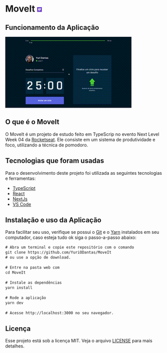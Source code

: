 # MoveIt <img src="https://github.com/YuriODantas/MoveIt/blob/main/.github/icon.png" alt="Icone MoveIt" width=3% />

## Funcionamento da Aplicação 
 ![Gif](https://github.com/YuriODantas/MoveIt/blob/main/.github/MoveIt.gif)
 
 ## O que é o MoveIt
 
 O MoveIt é um projeto de estudo feito em TypeScrip no evento Next Level Week 04 da [Rocketseat](https://rocketseat.com.br/). Ele consiste em um sistema de produtividade e foco, utilizando a técnica de pomodoro.
 
 ## Tecnologias que foram usadas
 
 Para o desenvolvimento deste projeto foi utilizada as seguintes tecnologias e ferramentas:
 
 * [TypeScript](https://www.typescriptlang.org/)
 * [React](https://reactjs.org/)
 * [NextJs](https://nextjs.org/)
 * [VS Code](https://code.visualstudio.com/)

## Instalação e uso da Aplicação

Para facilitar seu uso, verifique se possui o [Git](https://git-scm.com/) e o [Yarn](https://yarnpkg.com/) instalados em seu computador, caso esteja tudo ok siga o passo-a-passo abaixo:

``` 
# Abra um terminal e copie este repositório com o comando
git clone https://github.com/YuriODantas/MoveIt
# ou use a opção de download.

# Entre na pasta web com 
cd MoveIt

# Instale as dependências
yarn install

# Rode a aplicação
yarn dev

# Acesse http://localhost:3000 no seu navegador.
```

## Licença

Esse projeto está sob a licença MIT. Veja o arquivo [LICENSE](/LICENSE) para mais detalhes.

